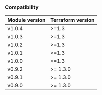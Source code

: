 ### Compatibility
Module version | Terraform version
:--- | :--- 
v1.0.4 | >=1.3
v1.0.3 | >=1.3
v1.0.2 | >=1.3
v1.0.1 | >=1.3
v1.0.0 | >=1.3
v0.9.2 | >= 1.3.0
v0.9.1 | >= 1.3.0
v0.9.0 | >= 1.3.0